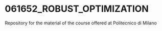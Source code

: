 # 061652_ROBUST_OPTIMIZATION
 Repository for the material of the course offered at Politecnico di Milano
